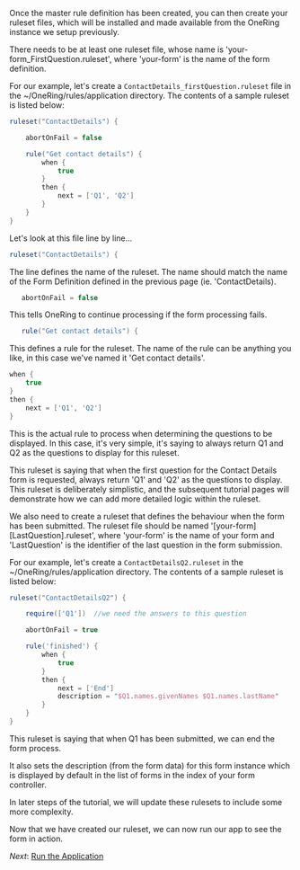 Once the master rule definition has been created, you can then create your ruleset files, which will be installed and made available
from the OneRing instance we setup previously.

There needs to be at least one ruleset file, whose name is 'your-form_FirstQuestion.ruleset', where 'your-form' is the
name of the form definition.

For our example, let's create a `ContactDetails_firstQuestion.ruleset` file in the ~/OneRing/rules/application directory.
The contents of a sample ruleset is listed below:

```groovy
ruleset("ContactDetails") {

    abortOnFail = false

    rule("Get contact details") {
        when {
            true
        }
        then {
            next = ['Q1', 'Q2']
        }
    }
}
```

Let's look at this file line by line...

```groovy
ruleset("ContactDetails") {
```

The line defines the name of the ruleset.  The name should match the name of the Form Definition defined in the previous page
(ie. 'ContactDetails).

```groovy
   abortOnFail = false
```

This tells OneRing to continue processing if the form processing fails.

```groovy
   rule("Get contact details") {
```

This defines a rule for the ruleset.  The name of the rule can be anything you like, in this case we've named it 'Get contact details'.

```groovy
when {
    true
}
then {
    next = ['Q1', 'Q2']
}
```

This is the actual rule to process when determining the questions to be displayed.  In this case, it's very simple, it's saying to
always return Q1 and Q2 as the questions to display for this ruleset.

This ruleset is saying that when the first question for the Contact Details form is requested, always return 'Q1' and 'Q2' as the questions to display.  This
ruleset is deliberately simplistic, and the subsequent tutorial pages will demonstrate how we can add more detailed logic within
the ruleset.

We also need to create a ruleset that defines the behaviour when the form has been submitted.  The ruleset file should be named
'[your-form][LastQuestion].ruleset', where 'your-form' is the name of your form and 'LastQuestion' is the identifier of the last
question in the form submission.

For our example, let's create a `ContactDetailsQ2.ruleset` in the ~/OneRing/rules/application directory.  The contents of a sample ruleset is listed below:

```groovy
ruleset("ContactDetailsQ2") {

    require(['Q1'])  //we need the answers to this question

    abortOnFail = true

	rule('finished') {
        when {
            true
        }
        then {
            next = ['End']
            description = "$Q1.names.givenNames $Q1.names.lastName"
        }
    }
}
```

This ruleset is saying that when Q1 has been submitted, we can end the form process.

It also sets the description (from the form data) for this form instance which is displayed by default in the list of
forms in the index of your form controller.

In later steps of the tutorial, we will update these rulesets to include some more complexity.

Now that we have created our ruleset, we can now run our app to see the form in action.

_Next_: [Run the Application](05-RunApp.md)
